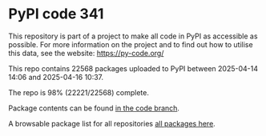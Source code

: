 # PyPI code 341

This repository is part of a project to make all code in PyPI as accessible as possible. For more information 
on the project and to find out how to utilise this data, see the website: https://py-code.org/

This repo contains 22568 packages uploaded to PyPI between 
2025-04-14 14:06 and 2025-04-16 10:37.

The repo is 98% (22221/22568) complete.

Package contents can be found [in the code branch](https://github.com/pypi-data/pypi-mirror-341/tree/code/packages).

A browsable package list for all repositories [all packages here](https://py-code.org/repositories/pypi-mirror-341).


